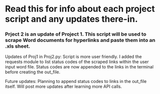 # Read this for info about each project script and any updates there-in.
### Prject 2 is an update of Project 1. This script will be used to scrape Word documents for hyperlinks and paste them into an .xls sheet.

Updates of Proj1 in Proj2.py: 
Script is more user friendly. I added the requests module to list status codes of the scraped links within the user input word file. Status codes are now appended to the links in the terminal before creating the out_file.

Future updates: Planning to append status codes to links in the out_file itself. Will post more updates after learning more API calls.